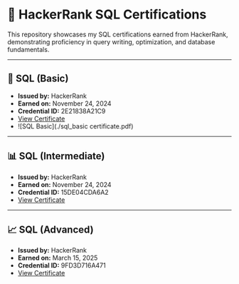 # 📄 HackerRank SQL Certifications

This repository showcases my SQL certifications earned from HackerRank, demonstrating proficiency in query writing, optimization, and database fundamentals.

---

## 🧠 SQL (Basic)
- **Issued by:** HackerRank
- **Earned on:** November 24, 2024
- **Credential ID:** 2E21838A21C9
- [View Certificate](https://www.hackerrank.com/certificates/2e21838a21c9)
- ![SQL Basic](./sql_basic certificate.pdf)

---

## 📊 SQL (Intermediate)
- **Issued by:** HackerRank
- **Earned on:** November 24, 2024
- **Credential ID:** 15DE04CDA6A2
- [View Certificate]( https://www.hackerrank.com/certificates/15de04cda6a2 )

---

## 📈 SQL (Advanced)
- **Issued by:** HackerRank
- **Earned on:** March 15, 2025
- **Credential ID:** 9FD3D716A471
- [View Certificate](https://www.hackerrank.com/certificates/9fd3d716a471)
